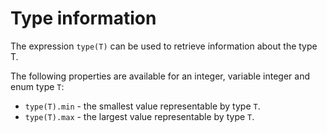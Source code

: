 # Type information

The expression `type(T)` can be used to retrieve information about the type T.

The following properties are available for an integer, variable integer and enum type `T`:

* `type(T).min` - the smallest value representable by type `T`.
* `type(T).max` - the largest value representable by type `T`.